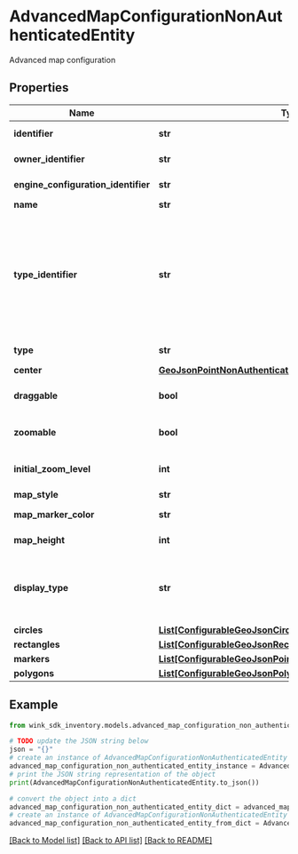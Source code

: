 # AdvancedMapConfigurationNonAuthenticatedEntity

Advanced map configuration

## Properties

Name | Type | Description | Notes
------------ | ------------- | ------------- | -------------
**identifier** | **str** | Unique map identifier | 
**owner_identifier** | **str** | Map owner identifier | 
**engine_configuration_identifier** | **str** | Customization identifier | 
**name** | **str** | Name of map | 
**type_identifier** | **str** | Inventory type identifier. Either a single channel inventory identifier, a list identifier or a dynamic search identifier. | 
**type** | **str** | Type of blocking | 
**center** | [**GeoJsonPointNonAuthenticatedEntity**](GeoJsonPointNonAuthenticatedEntity.md) |  | 
**draggable** | **bool** | User can move around / pan the map | [default to True]
**zoomable** | **bool** | User can zoom in/out of the map | [default to True]
**initial_zoom_level** | **int** | Valid Google maps zoom level | 
**map_style** | **str** | Map style | 
**map_marker_color** | **str** | Map marker color | 
**map_height** | **int** | Map height in pixels | 
**display_type** | **str** | Indicate which initial values to display first on the front-facing card | [default to 'NATIVE']
**circles** | [**List[ConfigurableGeoJsonCircleNonAuthenticatedEntity]**](ConfigurableGeoJsonCircleNonAuthenticatedEntity.md) |  | [optional] 
**rectangles** | [**List[ConfigurableGeoJsonRectangleNonAuthenticatedEntity]**](ConfigurableGeoJsonRectangleNonAuthenticatedEntity.md) |  | [optional] 
**markers** | [**List[ConfigurableGeoJsonPointNonAuthenticatedEntity]**](ConfigurableGeoJsonPointNonAuthenticatedEntity.md) |  | [optional] 
**polygons** | [**List[ConfigurableGeoJsonPolygonNonAuthenticatedEntity]**](ConfigurableGeoJsonPolygonNonAuthenticatedEntity.md) |  | [optional] 

## Example

```python
from wink_sdk_inventory.models.advanced_map_configuration_non_authenticated_entity import AdvancedMapConfigurationNonAuthenticatedEntity

# TODO update the JSON string below
json = "{}"
# create an instance of AdvancedMapConfigurationNonAuthenticatedEntity from a JSON string
advanced_map_configuration_non_authenticated_entity_instance = AdvancedMapConfigurationNonAuthenticatedEntity.from_json(json)
# print the JSON string representation of the object
print(AdvancedMapConfigurationNonAuthenticatedEntity.to_json())

# convert the object into a dict
advanced_map_configuration_non_authenticated_entity_dict = advanced_map_configuration_non_authenticated_entity_instance.to_dict()
# create an instance of AdvancedMapConfigurationNonAuthenticatedEntity from a dict
advanced_map_configuration_non_authenticated_entity_from_dict = AdvancedMapConfigurationNonAuthenticatedEntity.from_dict(advanced_map_configuration_non_authenticated_entity_dict)
```
[[Back to Model list]](../README.md#documentation-for-models) [[Back to API list]](../README.md#documentation-for-api-endpoints) [[Back to README]](../README.md)


